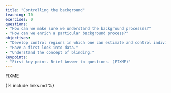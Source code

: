 ```yaml
---
title: "Controlling the background"
teaching: 10
exercises: 0
questions:
- "How can we make sure we understand the background processes?"
- "How can we enrich a particular background process?"
objectives:
- "Develop control regions in which one can estimate and control individual backgroud processes."
- "Have a first look into data."
- "Understand the concept of blinding."
keypoints:
- "First key point. Brief Answer to questions. (FIXME)"
---
```

FIXME

{% include links.md %}

